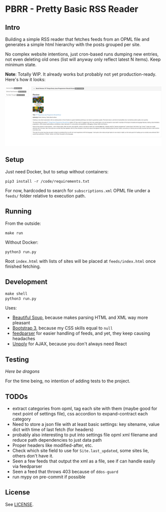# PBRR - Pretty Basic RSS Reader

## Intro

Building a simple RSS reader that fetches feeds from an OPML file and generates a simple html hierarchy with the posts grouped per site.

No complex website intentions, just cron-based runs dumping new entries, not even deleting old ones (list will anyway only reflect latest N items). Keep minimum state.


**Note**: Totally WIP. It already works but probably not yet production-ready. Here's how it looks:

![PBRR screenshot](doc/screenshot.png)

## Setup

Just need Docker, but to setup without containers:
```
pip3 install -r /code/requirements.txt
```

For now, hardcoded to search for `subscriptions.xml` OPML file under a `feeds/` folder relative to execution path.

## Running

From the outside:
```
make run
```

Without Docker:
```
python3 run.py
```

Root `index.html` with lists of sites will be placed at `feeds/index.html` once finished fetching.

## Development

```
make shell
python3 run.py
```

Uses:
- [Beautiful Soup](https://www.crummy.com/software/BeautifulSoup/), because makes parsing HTML and XML way more pleasant
- [Bootstrap 3](https://getbootstrap.com/docs/3.4/), because my CSS skills equal to `null`
- [feedparser](https://feedparser.readthedocs.io) for easier handling of feeds, and yet, they keep causing headaches
- [Unpoly](https://unpoly.com/) for AJAX, because you don't always need React

## Testing

*Here be dragons*

For the time being, no intention of adding tests to the project.

## TODOs

- extract categories from opml, tag each site with them (maybe good for next point of settings file), css accordion to expand-contract each category
- Need to store a json file with at least basic settings: key sitename, value dict with time of last fetch (for headers)
- probably also interesting to put into settings file opml xml filename and reduce path dependencies to just data path
- Proper headers like modified-after, etc.
- Check which site field to use for `Site.last_updated`, some sites lie, others don't have it.
- Seen a few feeds that output the xml as a file, see if can handle easily via feedparser
- Seen a feed that throws 403 because of `ddos-guard`
- run mypy on pre-commit if possible

## License

See [LICENSE](LICENSE).
